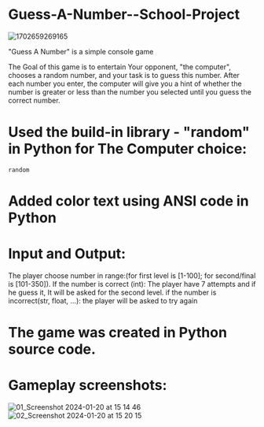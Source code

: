 # Guess-A-Number--School-Project

![1702659269165](https://github.com/Zeus097/Guess-A-Number--School-Project/assets/142613528/3ad0ea62-23c9-4579-b8e6-e2f306835937)


"Guess A Number" is a simple console game

The Goal of this game is to entertain
Your opponent, "the computer", chooses a random number, and your task is to guess this number. After each number you enter, the computer will give you a hint of whether the number is greater or less than the number you selected until you guess the correct number.

# Used the build-in library - "random" in Python for The Computer choice:
    random
# Added color text using ANSI code in Python

# Input and Output:
The player choose number in range:(for first level is [1-100]; for second/final is [101-350]).
If the number is correct (int):
  The player have 7 attempts and if he guess it, It will be asked for the second level.
if the number is incorrect(str, float, ...):
  the player will be asked to try again

# The game was created in Python source code.

# Gameplay screenshots:


![01_Screenshot 2024-01-20 at 15 14 46](https://github.com/Zeus097/Guess-A-Number--School-Project/assets/142613528/f9392b71-4f62-4a73-9215-bdd1be24e4c0)
![02_Screenshot 2024-01-20 at 15 20 15](https://github.com/Zeus097/Guess-A-Number--School-Project/assets/142613528/69c42896-dd95-4e29-9832-d000b7893a62)



